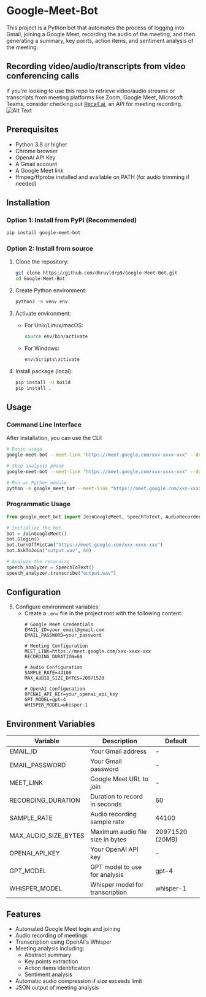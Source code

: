 # Google-Meet-Bot
This project is a Python bot that automates the process of logging into Gmail, joining a Google Meet, recording the audio of the meeting, and then generating a summary, key points, action items, and sentiment analysis of the meeting. 


## Recording video/audio/transcripts from video conferencing calls
If you’re looking to use this repo to retrieve video/audio streams or transcripts from meeting platforms like Zoom, Google Meet, Microsoft Teams, consider checking out [Recall.ai](https://www.recall.ai), an API for meeting recording.
![Alt Text](https://github.com/dhruvldrp9/Google-Meet-Bot/blob/main/GoogleMeetBot.jpeg)

## Prerequisites

- Python 3.8 or higher
- Chrome browser
- OpenAI API Key
- A Gmail account
- A Google Meet link
- ffmpeg/ffprobe installed and available on PATH (for audio trimming if needed)

## Installation

### Option 1: Install from PyPI (Recommended)

```bash
pip install google-meet-bot
```

### Option 2: Install from source

1. Clone the repository:
   ```bash
   git clone https://github.com/dhruvldrp9/Google-Meet-Bot.git
   cd Google-Meet-Bot
   ```

2. Create Python environment:
   ```bash
   python3 -m venv env
   ```

3. Activate environment:
   - For Unix/Linux/macOS:
     ```bash
     source env/bin/activate
     ```
   - For Windows:
     ```bash
     env\Scripts\activate
     ```

4. Install package (local):
   ```bash
   pip install -U build
   pip install .
   ```

## Usage

### Command Line Interface

After installation, you can use the CLI:

```bash
# Basic usage
google-meet-bot --meet-link "https://meet.google.com/xxx-xxxx-xxx" --duration 60

# Skip analysis phase
google-meet-bot --meet-link "https://meet.google.com/xxx-xxxx-xxx" --duration 60 --no-analysis

# Run as Python module
python -m google_meet_bot --meet-link "https://meet.google.com/xxx-xxxx-xxx" --duration 60
```

### Programmatic Usage

```python
from google_meet_bot import JoinGoogleMeet, SpeechToText, AudioRecorder

# Initialize the bot
bot = JoinGoogleMeet()
bot.Glogin()
bot.turnOffMicCam("https://meet.google.com/xxx-xxxx-xxx")
bot.AskToJoin("output.wav", 60)

# Analyze the recording
speech_analyzer = SpeechToText()
speech_analyzer.transcribe("output.wav")
```

## Configuration

5. Configure environment variables:
   - Create a `.env` file in the project root with the following content:
     ```
     # Google Meet Credentials
     EMAIL_ID=your_email@gmail.com
     EMAIL_PASSWORD=your_password

     # Meeting Configuration
     MEET_LINK=https://meet.google.com/xxx-xxxx-xxx
     RECORDING_DURATION=60

     # Audio Configuration
     SAMPLE_RATE=44100
     MAX_AUDIO_SIZE_BYTES=20971520

     # OpenAI Configuration
     OPENAI_API_KEY=your_openai_api_key
     GPT_MODEL=gpt-4
     WHISPER_MODEL=whisper-1
     ```



## Environment Variables

| Variable | Description | Default |
|----------|-------------|---------|
| EMAIL_ID | Your Gmail address | - |
| EMAIL_PASSWORD | Your Gmail password | - |
| MEET_LINK | Google Meet URL to join | - |
| RECORDING_DURATION | Duration to record in seconds | 60 |
| SAMPLE_RATE | Audio recording sample rate | 44100 |
| MAX_AUDIO_SIZE_BYTES | Maximum audio file size in bytes | 20971520 (20MB) |
| OPENAI_API_KEY | Your OpenAI API key | - |
| GPT_MODEL | GPT model to use for analysis | gpt-4 |
| WHISPER_MODEL | Whisper model for transcription | whisper-1 |

## Features

- Automated Google Meet login and joining
- Audio recording of meetings
- Transcription using OpenAI's Whisper
- Meeting analysis including:
  - Abstract summary
  - Key points extraction
  - Action items identification
  - Sentiment analysis
- Automatic audio compression if size exceeds limit
- JSON output of meeting analysis
